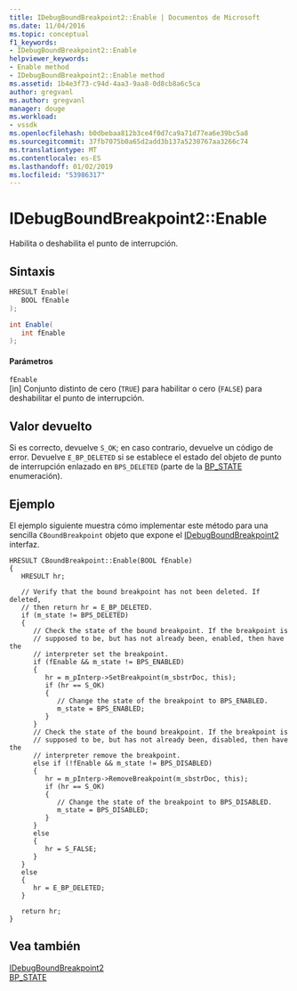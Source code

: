 ```yaml
---
title: IDebugBoundBreakpoint2::Enable | Documentos de Microsoft
ms.date: 11/04/2016
ms.topic: conceptual
f1_keywords:
- IDebugBoundBreakpoint2::Enable
helpviewer_keywords:
- Enable method
- IDebugBoundBreakpoint2::Enable method
ms.assetid: 1b4e3f73-c94d-4aa3-9aa8-0d8cb8a6c5ca
author: gregvanl
ms.author: gregvanl
manager: douge
ms.workload:
- vssdk
ms.openlocfilehash: b0dbebaa812b3ce4f0d7ca9a71d77ea6e39bc5a8
ms.sourcegitcommit: 37fb7075b0a65d2add3b137a5230767aa3266c74
ms.translationtype: MT
ms.contentlocale: es-ES
ms.lasthandoff: 01/02/2019
ms.locfileid: "53986317"
---
```

# <a name="idebugboundbreakpoint2enable"></a>IDebugBoundBreakpoint2::Enable
Habilita o deshabilita el punto de interrupción.  
  
## <a name="syntax"></a>Sintaxis  
  
```cpp  
HRESULT Enable(   
   BOOL fEnable  
);  
```  
  
```csharp  
int Enable(   
   int fEnable  
);  
```  
  
#### <a name="parameters"></a>Parámetros  
 `fEnable`  
 [in] Conjunto distinto de cero (`TRUE`) para habilitar o cero (`FALSE`) para deshabilitar el punto de interrupción.  
  
## <a name="return-value"></a>Valor devuelto  
 Si es correcto, devuelve `S_OK`; en caso contrario, devuelve un código de error. Devuelve `E_BP_DELETED` si se establece el estado del objeto de punto de interrupción enlazado en `BPS_DELETED` (parte de la [BP_STATE](../../../extensibility/debugger/reference/bp-state.md) enumeración).  
  
## <a name="example"></a>Ejemplo  
 El ejemplo siguiente muestra cómo implementar este método para una sencilla `CBoundBreakpoint` objeto que expone el [IDebugBoundBreakpoint2](../../../extensibility/debugger/reference/idebugboundbreakpoint2.md) interfaz.  
  
```  
HRESULT CBoundBreakpoint::Enable(BOOL fEnable)    
{    
   HRESULT hr;    
  
   // Verify that the bound breakpoint has not been deleted. If deleted,   
   // then return hr = E_BP_DELETED.    
   if (m_state != BPS_DELETED)    
   {    
      // Check the state of the bound breakpoint. If the breakpoint is  
      // supposed to be, but has not already been, enabled, then have the  
      // interpreter set the breakpoint.    
      if (fEnable && m_state != BPS_ENABLED)    
      {    
         hr = m_pInterp->SetBreakpoint(m_sbstrDoc, this);    
         if (hr == S_OK)    
         {    
            // Change the state of the breakpoint to BPS_ENABLED.    
            m_state = BPS_ENABLED;    
         }    
      }    
      // Check the state of the bound breakpoint. If the breakpoint is   
      // supposed to be, but has not already been, disabled, then have the   
      // interpreter remove the breakpoint.    
      else if (!fEnable && m_state != BPS_DISABLED)    
      {    
         hr = m_pInterp->RemoveBreakpoint(m_sbstrDoc, this);    
         if (hr == S_OK)    
         {    
            // Change the state of the breakpoint to BPS_DISABLED.    
            m_state = BPS_DISABLED;    
         }    
      }    
      else    
      {    
         hr = S_FALSE;    
      }    
   }    
   else    
   {    
      hr = E_BP_DELETED;    
   }    
  
   return hr;    
}    
```  
  
## <a name="see-also"></a>Vea también  
 [IDebugBoundBreakpoint2](../../../extensibility/debugger/reference/idebugboundbreakpoint2.md)   
 [BP_STATE](../../../extensibility/debugger/reference/bp-state.md)